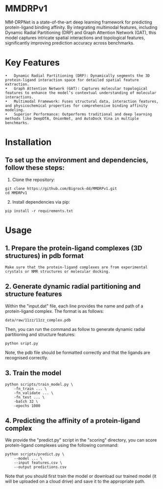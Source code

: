 # MMDRPv1
 
MM-DRPNet is a state-of-the-art deep learning framework for predicting protein-ligand binding affinity. By integrating multimodal features, including Dynamic Radial Partitioning (DRP) and Graph Attention Network (GAT), this model captures intricate spatial interactions and topological features, significantly improving prediction accuracy across benchmarks.

# Key Features

	•	Dynamic Radial Partitioning (DRP): Dynamically segments the 3D protein-ligand interaction space for detailed spatial feature extraction.
	•	Graph Attention Network (GAT): Captures molecular topological features to enhance the model’s contextual understanding of molecular interactions.
	•	Multimodal Framework: Fuses structural data, interaction features, and physicochemical properties for comprehensive binding affinity modeling.
	•	Superior Performance: Outperforms traditional and deep learning methods like DeepDTA, OnionNet, and AutoDock Vina in multiple benchmarks.

# Installation


## To set up the environment and dependencies, follow these steps:
1. Clone the repository:
```
git clone https://github.com/Bigrock-dd/MMDRPv1.git
cd MMDRPv1
```
2. Install dependencies via pip:
```
pip install -r requirements.txt
```

# Usage
## 1. Prepare the protein-ligand complexes (3D structures) in pdb format
```
Make sure that the protein-ligand complexes are from experimental crystals or NMR structures or molecular docking.
```
## 2. Generate dynamic radial partitioning and structure features
Within the "input.dat" file, each line provides the name and path of a protein-ligand complex. The format is as follows:
```
data/raw/11zz/11zz_complex.pdb
```
Then, you can run the command as follow to generate dynamic radial partitioning and structure features:
```
python sript.py
```
Note, the pdb file should be formatted correctly and that the ligands are recognised correctly.
## 3. Train the model
```
python scripts/train_model.py \
    -fn_train ... \
    -fn_validate ... \
    -fn_test ... \
    -batch 32 \
    -epochs 1000
```
## 4. Predicting the affinity of a protein-ligand complex
We provide the "predict.py" script in the "scoring" directory, you can score protein-ligand complexes using the following command:
```
python scripts/predict.py \
    --model ... \
    --input features.csv \
    --output predictions.csv
```
Note that you should first train the model or download our trained model (it will be uploaded on a cloud drive) and save it to the appropriate path.
